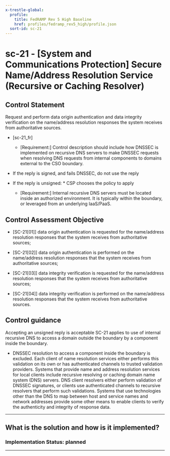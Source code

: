 ```yaml
---
x-trestle-global:
  profile:
    title: FedRAMP Rev 5 High Baseline
    href: profiles/fedramp_rev5_high/profile.json
  sort-id: sc-21
---
```


# sc-21 - \[System and Communications Protection\] Secure Name/Address Resolution Service (Recursive or Caching Resolver)

## Control Statement

Request and perform data origin authentication and data integrity verification on the name/address resolution responses the system receives from authoritative sources.

- \[sc-21_fr\]

  - \[Requirement:\] Control description should include how DNSSEC is implemented on recursive DNS servers to make DNSSEC requests when resolving DNS requests from internal components to domains external to the CSO boundary.

* If the reply is signed, and fails DNSSEC, do not use the reply
* If the reply is unsigned:    * CSP chooses the policy to apply  

  - \[Requirement:\] Internal recursive DNS servers must be located inside an authorized environment. It is typically within the boundary, or leveraged from an underlying IaaS/PaaS.

## Control Assessment Objective

- \[SC-21[01]\] data origin authentication is requested for the name/address resolution responses that the system receives from authoritative sources;

- \[SC-21[02]\] data origin authentication is performed on the name/address resolution responses that the system receives from authoritative sources;

- \[SC-21[03]\] data integrity verification is requested for the name/address resolution responses that the system receives from authoritative sources;

- \[SC-21[04]\] data integrity verification is performed on the name/address resolution responses that the system receives from authoritative sources.

## Control guidance

Accepting an unsigned reply is acceptable
SC-21 applies to use of internal recursive DNS to access a domain outside the boundary by a component inside the boundary.

- DNSSEC resolution to access a component inside the boundary is excluded.
Each client of name resolution services either performs this validation on its own or has authenticated channels to trusted validation providers. Systems that provide name and address resolution services for local clients include recursive resolving or caching domain name system (DNS) servers. DNS client resolvers either perform validation of DNSSEC signatures, or clients use authenticated channels to recursive resolvers that perform such validations. Systems that use technologies other than the DNS to map between host and service names and network addresses provide some other means to enable clients to verify the authenticity and integrity of response data.

______________________________________________________________________

## What is the solution and how is it implemented?

<!-- For implementation status enter one of: implemented, partial, planned, alternative, not-applicable -->

<!-- Note that the list of rules under ### Rules: is read-only and changes will not be captured after assembly to JSON -->

<!-- Add control implementation description here for control: sc-21 -->

### Implementation Status: planned

______________________________________________________________________

